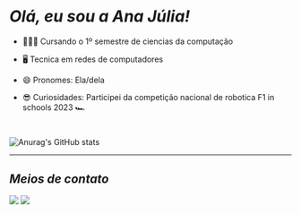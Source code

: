 # _Olá, eu sou a Ana Júlia!_
  - 👩🏻‍💻 Cursando o 1º semestre de ciencias da computação

  - 🖥 Tecnica em redes de computadores
  
  - 😄 Pronomes: Ela/dela

  - 😎 Curiosidades: Participei da competição nacional de robotica F1 in schools 2023 🏎
#
![Anurag's GitHub stats](https://github-readme-stats.vercel.app/api?username=Ana-Juliaps&show_icons=true&theme=dracula)
________________________________________________________________________________________________________________

## _Meios de contato_
 <a href="https://www.linkedin.com/in/ana-j%C3%BAlia-pereira-silva-92a59a364/" target="_blank"><img src="https://img.shields.io/badge/-LinkedIn-%230077B5?style=for-the-badge&logo=linkedin&logoColor=white" target="_blank"></a> 
 <a href = "anjulyapereira@gmail.com"><img src="https://img.shields.io/badge/-Gmail-%23333?style=for-the-badge&logo=gmail&logoColor=white" target="_blank"></a>


